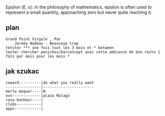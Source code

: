 Epsilon (Ε, ε): In the philosophy of mathematics, epsilon is often used to represent a small quantity, approaching zero but never quite reaching it.

## plan
    Grand Point Virgule , Par
        Jeremy Nadeau - Beaucoup trop
    tetster *** une fois tout les 3 mois et * between 
    tester chercher peniches/barconcept avec cette ambiance de bon resto 1 fois par mois pour les mois *

## jak szukac 
    

    coward----------|do what you really want
    ----------------|-----------------------
    merle moquer----|W
    ovs-------------|plaza Malaga
    rosa bonheur----|
    clubs-----------|
    apps------------|